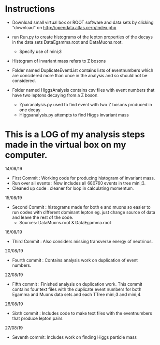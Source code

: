 # Instructions
- Download small virtual box or ROOT software and data sets by clicking "download" on http://opendata.atlas.cern/index.php
- run Run.py to create histograms of the lepton properties of the decays in the data sets DataEgamma.root and DataMuons.root.
  - Specify use of mini;3
- Histogram of invariant mass refers to Z bosons

- Folder named DuplicateEventList contains lists of eventnumbers which are considered more than once in the analysis and so should not be considered.
- Folder named HiggsAnalysis contains csv files with event numbers that have two leptons decaying from a Z boson.
  - Zpairanalysis.py used to find event with two Z bosons produced in one decay
  - Higgsanalysis.py attempts to find Higgs invariant mass

# This is a LOG of my analysis steps made in the virtual box on my computer.
14/08/19
- First Commit : Working code for producing histogram of invariant mass.
- Run over all events : Now includes all 680760 events in tree mini;3.
- Cleaned up code : cleaner for loop in calculating momentum.

15/08/19
- Second Commit : histograms made for both e and muons so easier to run codes with different dominant lepton eg. just change source of data and leave the rest of the code.
  - Sources: DataMuons.root & DataEgamma.root

16/08/19
- Third Commit : Also considers missing transverse energy of neutrinos.

20/08/19
- Fourth commit : Contains analysis work on duplication of event numbers.

22/08/19
- Fifth commit : Finished analysis on duplication work. This commit contains four text files with the duplicate event numbers for both Egamma and Muons data sets and each TTree mini;3 and mini;4.

26/08/19
- Sixth commit : Includes code to make text files with the eventnumbers that produce lepton pairs

27/08/19
- Seventh commit: Includes work on finding Higgs particle mass
